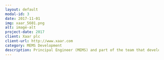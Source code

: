 ```yaml
---
layout: default
modal-id: 3
date: 2017-11-01
img: xaar_5601.png
alt: image-alt
project-date: 2017
client: Xaar plc
client-url: http://www.xaar.com
category: MEMS Development
description: Principal Engineer (MEMS) and part of the team that developed Xaar's Thin Film Piezo Silicon MEMS technology. <br> <br> Image credit Xaar plc, Digital Print Conference, Barcelona 2017
---
```

